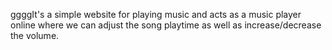 ggggIt's a simple website for playing music and acts as a music player online where we can adjust the song playtime as well as increase/decrease the volume.

